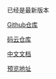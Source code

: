 已经是最新版本

[Github仓库](https://github.com/d2-projects/d2-admin)

[码云仓库](https://gitee.com/fairyever/d2-admin)

[中文文档](http://d2admin.fairyever.com/zh/)

[预览地址](https://fairyever.gitee.io/d2-admin-preview)